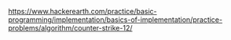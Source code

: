 https://www.hackerearth.com/practice/basic-programming/implementation/basics-of-implementation/practice-problems/algorithm/counter-strike-12/
